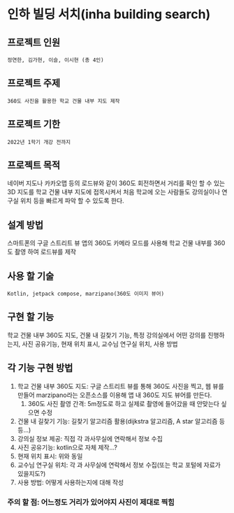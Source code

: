 인하 빌딩 서치(inha building search)
===

## 프로젝트 인원
    정연한, 김가현, 이슬, 이시현 (총 4인)

## 프로젝트 주제
    360도 사진을 활용한 학교 건물 내부 지도 제작

## 프로젝트 기한
    2022년 1학기 개강 전까지

프로젝트 목적
---
네이버 지도나 카카오맵 등의 로드뷰와 같이 360도 회전하면서 거리를 확인 할 수 있는 3D 지도를 학교 건물 내부 지도에 접목시켜서 처음 학교에 오는 사람들도 강의실이나 연구실 위치 등을 빠르게 파악 할 수 있도록 한다.

설계 방법
---
스마트폰의 구글 스트리트 뷰 앱의 360도 카메라 모드를 사용해 학교 건물 내부를 360도 촬영 하여 로드뷰를 제작

## 사용 할 기술
    Kotlin, jetpack compose, marzipano(360도 이미지 뷰어)

구현 할 기능
---
학교 건물 내부 360도 지도, 건물 내 길찾기 기능, 특정 강의실에서 어떤 강의를 진행하는지, 사진 공유기능, 현재 위치 표시, 교수님 연구실 위치, 사용 방법

## 각 기능 구현 방법

1. 학교 건물 내부 360도 지도: 구글 스트리트 뷰를 통해 360도 사진을 찍고, 웹 뷰를 만들어 marzipano라는 오픈소스를 이용해 앱 내 360도 지도 뷰어를 만든다.
    1. 360도 사진 촬영 간격: 5m정도로 하고 실제로 촬영에 들어갔을 때 안맞는다 싶으면 수정
2. 건물 내 길찾기 기능: 길찾기 알고리즘 활용(dijkstra 알고리즘, A star 알고리즘 등등...)
3. 강의실 정보 제공: 직접 각 과사무실에 연락해서 정보 수집
4. 사진 공유기능: kotlin으로 자체 제작...?
5. 현재 위치 표시: 위와 동일
6. 교수님 연구실 위치: 각 과 사무실에 연락해서 정보 수집(또는 학교 포털에 자료가 있을지도?)
7. 사용 방법: 어떻게 사용하는지에 대해 작성


### 주의 할 점: 어느정도 거리가 있어야지 사진이 제대로 찍힘